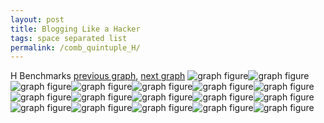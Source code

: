 ```yaml
---
layout: post
title: Blogging Like a Hacker
tags: space separated list
permalink: /comb_quintuple_H/
---
```


H Benchmarks
[previous graph](../comb_quintuple_FLOYD/), [next graph](../comb_quintuple_JSOND/)
![graph figure](./images/quintuple/H/H-AVL_box.png)![graph figure](./images/quintuple/H/H-A_box.png)![graph figure](./images/quintuple/H/H-CYPHERD_box.png)![graph figure](./images/quintuple/H/H-EGG_box.png)![graph figure](./images/quintuple/H/H-FACE_box.png)![graph figure](./images/quintuple/H/H-FLOYD_box.png)![graph figure](./images/quintuple/H/H-F_box.png)![graph figure](./images/quintuple/H/H-H_box.png)![graph figure](./images/quintuple/H/H-JSOND_box.png)![graph figure](./images/quintuple/H/H-K_box.png)![graph figure](./images/quintuple/H/H-O_box.png)![graph figure](./images/quintuple/H/H-PDFD_box.png)![graph figure](./images/quintuple/H/H-RB_box.png)![graph figure](./images/quintuple/H/H-ROD_box.png)![graph figure](./images/quintuple/H/H-SMATRIX_box.png)![graph figure](./images/quintuple/H/H-SORTD_box.png)![graph figure](./images/quintuple/H/H-ZB_box.png)